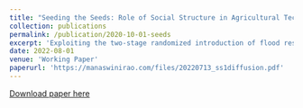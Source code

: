 ```yaml
---
title: "Seeding the Seeds: Role of Social Structure in Agricultural Technology Diffusion (joint with Alain de Janvry and Elisabeth Sadoulet)"
collection: publications
permalink: /publication/2020-10-01-seeds
excerpt: 'Exploiting the two-stage randomized introduction of flood resistant seeds in rural Odisha, India, we find that the local social structure (the jati caste system) has a significant influence on diffusion of the technology. First, modest overall differences in adoption between treated and control villages is largely explained by the substantial heterogeneity in village-level jati fractionalization. Second, we find immediate diffusion among non-recipient farmers in the same jati groups as the initial, treated recipients and lower diffusion among lower status jatis. These findings highlight the limitations of randomized introduction of technology in a context of weak markets and closed social structures. <span style="color:blue">[Link to AEA Trial Registry.](https://www.socialscienceregistry.org/trials/002157)</span>'
date: 2022-08-01
venue: 'Working Paper'
paperurl: 'https://manaswinirao.com/files/20220713_ss1diffusion.pdf'
---
```


<span style="color:blue">[Download paper here](http://manaswinirao.github.io/files/20220713_ss1diffusion.pdf)</span>
